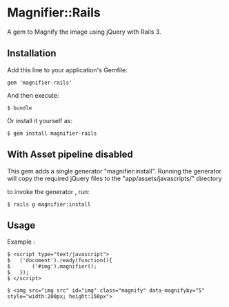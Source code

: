 # Magnifier::Rails


A gem to Magnify the image using jQuery with Rails 3.

## Installation

Add this line to your application's Gemfile:

    gem 'magnifier-rails'

And then execute:

    $ bundle 

Or install it yourself as:

    $ gem install magnifier-rails


## With Asset pipeline disabled

This gem adds a single generator "magnifier:install". Running the generator will copy the required jQuery files to the "app/assets/javascripts/" directory

to invoke the generator , run: 

	$ rails g magnifier:install

## Usage

Example : 

	$ <script type="text/javascript">
  	$	('document').ready(function(){
  	$		('#img').magnifier();
  	$	});
 	$ </script>

  	$ <img src="img src" id="img" class="magnify" data-magnifyby="5" style="width:200px; height:150px">




